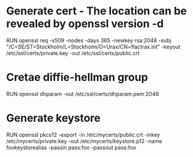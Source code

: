 
# Generate cert - The location can be revealed by openssl version -d 
RUN openssl req -x509 -nodes -days 365 -newkey rsa:2048  -subj "/C=SE/ST=Stockholm/L=Stockholm/O=Urax/CN=flactrax.int" -keyout /etc/ssl/certs/private.key -out /etc/ssl/certs/public.crt

# Cretae diffie-hellman group
RUN openssl dhparam -out /etc/ssl/certs/dhparam.pem 2048

# Generate keystore
RUN openssl pkcs12 -export -in /etc/mycerts/public.crt -inkey /etc/mycerts/private.key -out /etc/mycerts/keystore.p12 -name fookeystorealias -passin pass:foo -passout pass:foo
